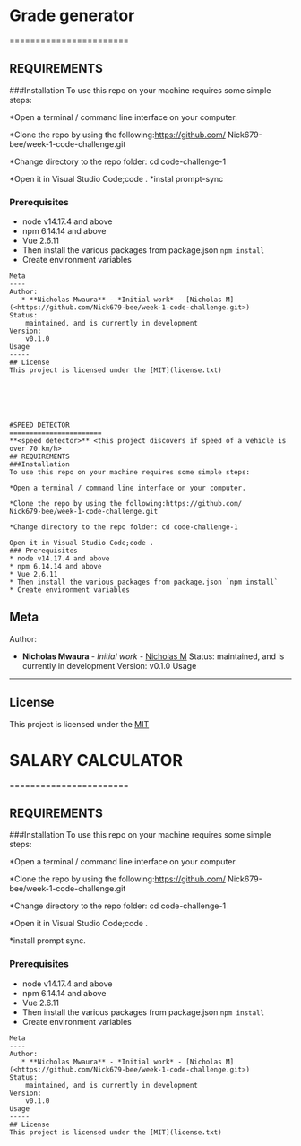 # Grade generator
=======================
**<grade generator>** <this project grades marks entered>
## REQUIREMENTS


###Installation
To use this repo on your machine requires some simple steps:

*Open a terminal / command line interface on your computer.

*Clone the repo by using the following:https://github.com/
Nick679-bee/week-1-code-challenge.git

*Change directory to the repo folder: cd code-challenge-1

*Open it in Visual Studio Code;code .
*instal prompt-sync
### Prerequisites
* node v14.17.4 and above
* npm 6.14.14 and above
* Vue 2.6.11
* Then install the various packages from package.json `npm install`
* Create environment variables
```
Meta
----
Author:
   * **Nicholas Mwaura** - *Initial work* - [Nicholas M](<https://github.com/Nick679-bee/week-1-code-challenge.git>)
Status:
    maintained, and is currently in development
Version:
    v0.1.0
Usage
-----
## License
This project is licensed under the [MIT](license.txt)






#SPEED DETECTOR
=======================
**<speed detector>** <this project discovers if speed of a vehicle is over 70 km/h>
## REQUIREMENTS
###Installation
To use this repo on your machine requires some simple steps:

*Open a terminal / command line interface on your computer.

*Clone the repo by using the following:https://github.com/
Nick679-bee/week-1-code-challenge.git

*Change directory to the repo folder: cd code-challenge-1

Open it in Visual Studio Code;code .
### Prerequisites
* node v14.17.4 and above
* npm 6.14.14 and above
* Vue 2.6.11
* Then install the various packages from package.json `npm install`
* Create environment variables
```
Meta
----
Author:
   * **Nicholas Mwaura** - *Initial work* - [Nicholas M](<https://github.com/Nick679-bee/week-1-code-challenge.git>)
Status:
    maintained, and is currently in development
Version:
    v0.1.0
Usage
-----
## License
This project is licensed under the [MIT](license.txt)



# SALARY CALCULATOR
=======================
**<sallary calculator>** <this project calculates net salary of a person>
## REQUIREMENTS
###Installation
To use this repo on your machine requires some simple steps:

*Open a terminal / command line interface on your computer.

*Clone the repo by using the following:https://github.com/
Nick679-bee/week-1-code-challenge.git

*Change directory to the repo folder: cd code-challenge-1

*Open it in Visual Studio Code;code .

*install prompt sync.
### Prerequisites
* node v14.17.4 and above
* npm 6.14.14 and above
* Vue 2.6.11
* Then install the various packages from package.json `npm install`
* Create environment variables
```
Meta
----
Author:
   * **Nicholas Mwaura** - *Initial work* - [Nicholas M](<https://github.com/Nick679-bee/week-1-code-challenge.git>)
Status:
    maintained, and is currently in development
Version:
    v0.1.0
Usage
-----
## License
This project is licensed under the [MIT](license.txt)

